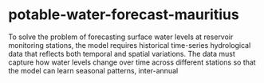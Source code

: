 # potable-water-forecast-mauritius
To solve the problem of forecasting surface water levels at reservoir monitoring stations, the model requires historical time-series hydrological data that reflects both temporal and spatial variations. The data must capture how water levels change over time across different stations so that the model can learn seasonal patterns, inter-annual 
